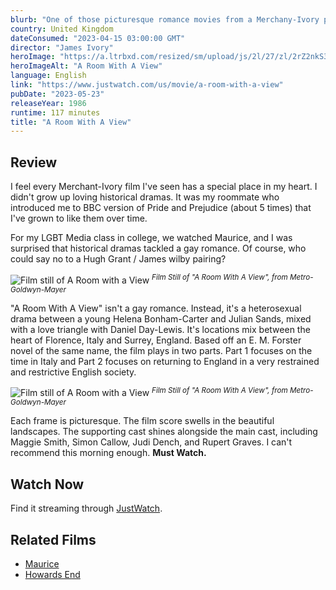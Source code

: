 ```yaml
---
blurb: "One of those picturesque romance movies from a Merchany-Ivory production of an E. M. Forrester novel. And a punchable performance from Daniel-Day Lewis."
country: United Kingdom
dateConsumed: "2023-04-15 03:00:00 GMT"
director: "James Ivory"
heroImage: "https://a.ltrbxd.com/resized/sm/upload/js/2l/27/zl/2rZ2nkS3mmynrz264jfzJ7rd46p-0-230-0-345-crop.jpg?v=7ca9df8c0b"
heroImageAlt: "A Room With A View"
language: English
link: "https://www.justwatch.com/us/movie/a-room-with-a-view"
pubDate: "2023-05-23"
releaseYear: 1986
runtime: 117 minutes
title: "A Room With A View"
---
```


## Review

I feel every Merchant-Ivory film I've seen has a special place in my heart. I didn't grow up loving historical dramas. It was my roommate who introduced me to BBC version of Pride and Prejudice (about 5 times) that I've grown to like them over time.

For my LGBT Media class in college, we watched Maurice, and I was surprised that historical dramas tackled a gay romance. Of course, who could say no to a Hugh Grant / James wilby pairing?

![Film still of A Room with a View](https://film-grab.com/wp-content/uploads/photo-gallery/A_Room_With_A_View_020.jpg?bwg=1642497914)
<sup>_Film Still of "A Room With A View", from Metro-Goldwyn-Mayer_</sup>

"A Room With A View" isn't a gay romance. Instead, it's a heterosexual drama between a young Helena Bonham-Carter and Julian Sands, mixed with a love triangle with Daniel Day-Lewis. It's locations mix between the heart of Florence, Italy and Surrey, England. Based off an E. M. Forster novel of the same name, the film plays in two parts. Part 1 focuses on the time in Italy and Part 2 focuses on returning to England in a very restrained and restrictive English society.

![Film still of A Room with a View](https://film-grab.com/wp-content/uploads/photo-gallery/A_Room_With_A_View_022.jpg?bwg=1642497914)
<sup>_Film Still of "A Room With A View", from Metro-Goldwyn-Mayer_</sup>

Each frame is picturesque. The film score swells in the beautiful landscapes. The supporting cast shines alongside the main cast, including Maggie Smith, Simon Callow, Judi Dench, and Rupert Graves. I can't recommend this morning enough. **Must Watch.**

## Watch Now

Find it streaming through [JustWatch](https://www.justwatch.com/us/movie/a-room-with-a-view).

## Related Films

- [Maurice](https://www.justwatch.com/us/movie/maurice-1987)
- [Howards End](https://www.justwatch.com/us/movie/howards-end)
